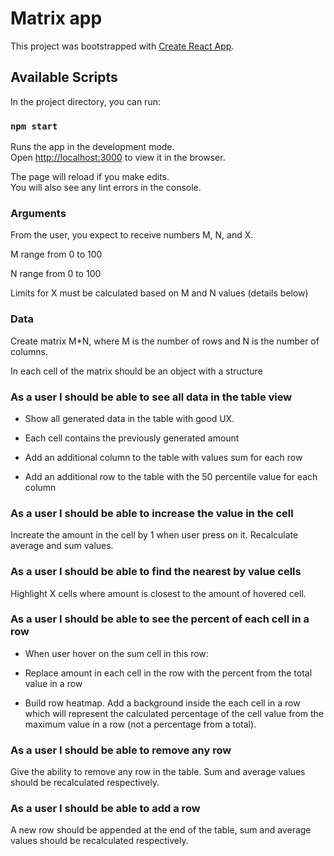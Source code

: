 # Matrix app

  This project was bootstrapped with [Create React App](https://github.com/facebook/create-react-app).

## Available Scripts

  In the project directory, you can run:

### `npm start`

  Runs the app in the development mode.\
  Open [http://localhost:3000](http://localhost:3000) to view it in the browser.

  The page will reload if you make edits.\
  You will also see any lint errors in the console.


### Arguments

  From the user, you expect to receive numbers M, N, and X.

  M range from 0 to 100

  N range from 0 to 100

  Limits for X must be calculated based on M and N values (details below)


### Data

  Create matrix M*N, where M is the number of rows and N is the number of columns.

  In each cell of the matrix should be an object with a structure

### As a user I should be able to see all data in the table view

- Show all generated data in the table with good UX.

- Each cell contains the previously generated amount

- Add an additional column to the table with values sum for each row

- Add an additional row to the table with the 50 percentile value for each column

### As a user I should be able to increase the value in the cell

  Increate the amount in the cell by 1 when user press on it. Recalculate average and sum values.


### As a user I should be able to find the nearest by value cells

  Highlight X  cells where amount is closest to the amount of hovered cell.

### As a user I should be able to see the percent of each cell in a row

- When user hover on the sum cell in this row:

- Replace amount in each cell in the row with the percent from the total value in a row

- Build row heatmap. Add a background inside the each cell in a row which will represent the calculated   percentage of the cell value from the maximum value in a row (not a percentage from a total).

### As a user I should be able to remove any row

  Give the ability to remove any row in the table. Sum and average values should be recalculated respectively.

### As a user I should be able to add a row

  A new row should be appended at the end of the table, sum and average values should be recalculated respectively.


